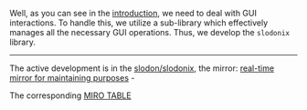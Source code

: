 Well, as you can see in the [introduction](https://github.com/FlurryGlo/slodon/blob/hels15/etc/slodon.pdf), we need to deal with GUI interactions. 
To handle this, we utilize a sub-library which effectively manages all the necessary GUI operations.
Thus, we develop the `slodonix` library.

---
The active development is in the [slodon/slodonix](https://github.com/Hadhzy/slodon/tree/main/slodon/slodonix), the mirror: [real-time mirror for maintaining purposes](https://github.com/Hadhzy/slodon/tree/main/slodon/slodonix) -

The corresponding [MIRO TABLE](https://miro.com/app/board/uXjVMCWiS68=/?share_link_id=600250455221)
